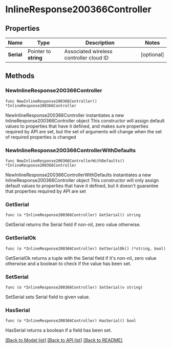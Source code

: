 # InlineResponse200366Controller

## Properties

Name | Type | Description | Notes
------------ | ------------- | ------------- | -------------
**Serial** | Pointer to **string** | Associated wireless controller cloud ID | [optional] 

## Methods

### NewInlineResponse200366Controller

`func NewInlineResponse200366Controller() *InlineResponse200366Controller`

NewInlineResponse200366Controller instantiates a new InlineResponse200366Controller object
This constructor will assign default values to properties that have it defined,
and makes sure properties required by API are set, but the set of arguments
will change when the set of required properties is changed

### NewInlineResponse200366ControllerWithDefaults

`func NewInlineResponse200366ControllerWithDefaults() *InlineResponse200366Controller`

NewInlineResponse200366ControllerWithDefaults instantiates a new InlineResponse200366Controller object
This constructor will only assign default values to properties that have it defined,
but it doesn't guarantee that properties required by API are set

### GetSerial

`func (o *InlineResponse200366Controller) GetSerial() string`

GetSerial returns the Serial field if non-nil, zero value otherwise.

### GetSerialOk

`func (o *InlineResponse200366Controller) GetSerialOk() (*string, bool)`

GetSerialOk returns a tuple with the Serial field if it's non-nil, zero value otherwise
and a boolean to check if the value has been set.

### SetSerial

`func (o *InlineResponse200366Controller) SetSerial(v string)`

SetSerial sets Serial field to given value.

### HasSerial

`func (o *InlineResponse200366Controller) HasSerial() bool`

HasSerial returns a boolean if a field has been set.


[[Back to Model list]](../README.md#documentation-for-models) [[Back to API list]](../README.md#documentation-for-api-endpoints) [[Back to README]](../README.md)


